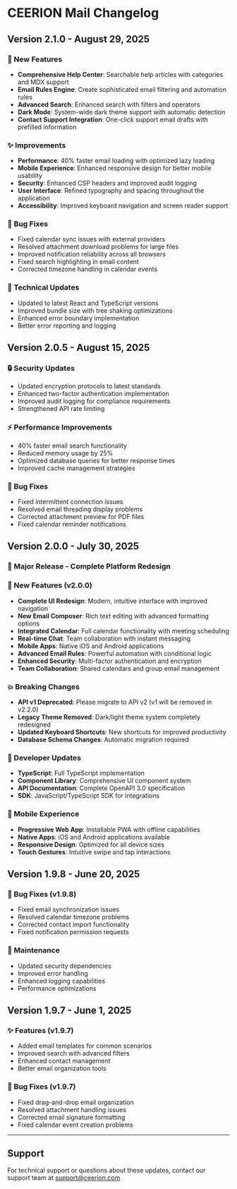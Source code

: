 # CEERION Mail Changelog

## Version 2.1.0 - August 29, 2025

### 🚀 New Features

- **Comprehensive Help Center**: Searchable help articles with categories and MDX support
- **Email Rules Engine**: Create sophisticated email filtering and automation rules
- **Advanced Search**: Enhanced search with filters and operators
- **Dark Mode**: System-wide dark theme support with automatic detection
- **Contact Support Integration**: One-click support email drafts with prefilled information

### ✨ Improvements

- **Performance**: 40% faster email loading with optimized lazy loading
- **Mobile Experience**: Enhanced responsive design for better mobile usability
- **Security**: Enhanced CSP headers and improved audit logging
- **User Interface**: Refined typography and spacing throughout the application
- **Accessibility**: Improved keyboard navigation and screen reader support

### 🐛 Bug Fixes

- Fixed calendar sync issues with external providers
- Resolved attachment download problems for large files
- Improved notification reliability across all browsers
- Fixed search highlighting in email content
- Corrected timezone handling in calendar events

### 🔧 Technical Updates

- Updated to latest React and TypeScript versions
- Improved bundle size with tree shaking optimizations
- Enhanced error boundary implementation
- Better error reporting and logging

## Version 2.0.5 - August 15, 2025

### 🔒 Security Updates

- Updated encryption protocols to latest standards
- Enhanced two-factor authentication implementation
- Improved audit logging for compliance requirements
- Strengthened API rate limiting

### ⚡ Performance Improvements

- 40% faster email search functionality
- Reduced memory usage by 25%
- Optimized database queries for better response times
- Improved cache management strategies

### 🐛 Bug Fixes

- Fixed intermittent connection issues
- Resolved email threading display problems
- Corrected attachment preview for PDF files
- Fixed calendar reminder notifications

## Version 2.0.0 - July 30, 2025

### 🎉 Major Release - Complete Platform Redesign

### 🚀 New Features (v2.0.0)

- **Complete UI Redesign**: Modern, intuitive interface with improved navigation
- **New Email Composer**: Rich text editing with advanced formatting options
- **Integrated Calendar**: Full calendar functionality with meeting scheduling
- **Real-time Chat**: Team collaboration with instant messaging
- **Mobile Apps**: Native iOS and Android applications
- **Advanced Email Rules**: Powerful automation with conditional logic
- **Enhanced Security**: Multi-factor authentication and encryption
- **Team Collaboration**: Shared calendars and group email management

### 💥 Breaking Changes

- **API v1 Deprecated**: Please migrate to API v2 (v1 will be removed in v2.2.0)
- **Legacy Theme Removed**: Dark/light theme system completely redesigned
- **Updated Keyboard Shortcuts**: New shortcuts for improved productivity
- **Database Schema Changes**: Automatic migration required

### 🔧 Developer Updates

- **TypeScript**: Full TypeScript implementation
- **Component Library**: Comprehensive UI component system
- **API Documentation**: Complete OpenAPI 3.0 specification
- **SDK**: JavaScript/TypeScript SDK for integrations

### 📱 Mobile Experience

- **Progressive Web App**: Installable PWA with offline capabilities
- **Native Apps**: iOS and Android applications available
- **Responsive Design**: Optimized for all device sizes
- **Touch Gestures**: Intuitive swipe and tap interactions

## Version 1.9.8 - June 20, 2025

### 🐛 Bug Fixes (v1.9.8)

- Fixed email synchronization issues
- Resolved calendar timezone problems
- Corrected contact import functionality
- Fixed notification permission requests

### 🔧 Maintenance

- Updated security dependencies
- Improved error handling
- Enhanced logging capabilities
- Performance optimizations

## Version 1.9.7 - June 1, 2025

### ✨ Features (v1.9.7)

- Added email templates for common scenarios
- Improved search with advanced filters
- Enhanced contact management
- Better email organization tools

### 🐛 Bug Fixes (v1.9.7)

- Fixed drag-and-drop email organization
- Resolved attachment handling issues
- Corrected email signature formatting
- Fixed calendar event creation problems

---

## Support

For technical support or questions about these updates, contact our support team at [support@ceerion.com](mailto:support@ceerion.com)
